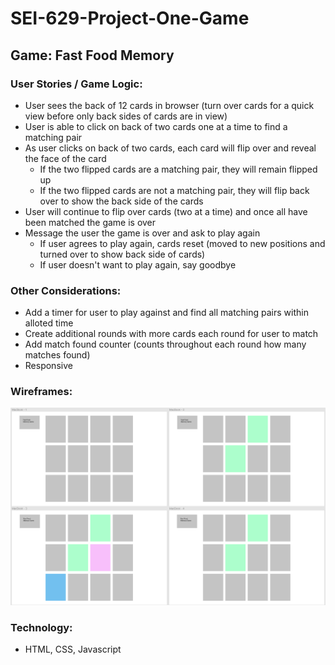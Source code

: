 # SEI-629-Project-One-Game

## Game: Fast Food Memory

### User Stories / Game Logic:

- User sees the back of 12 cards in browser (turn over cards for a quick view before only back sides of cards are in view)
- User is able to click on back of two cards one at a time to find a matching pair
- As user clicks on back of two cards, each card will flip over and reveal the face of the card
    - If the two flipped cards are a matching pair, they will remain flipped up
    - If the two flipped cards are not a matching pair, they will flip back over to show the back side of the cards
- User will continue to flip over cards (two at a time) and once all have been matched the game is over
- Message the user the game is over and ask to play again
    - If user agrees to play again, cards reset (moved to new positions and turned over to show back side of cards)
    - If user doesn't want to play again, say goodbye
    
### Other Considerations:
- Add a timer for user to play against and find all matching pairs within alloted time
- Create additional rounds with more cards each round for user to match
- Add match found counter (counts throughout each round how many matches found)
- Responsive

### Wireframes:

![Wireframes](wireframes.png)

### Technology:
- HTML, CSS, Javascript

